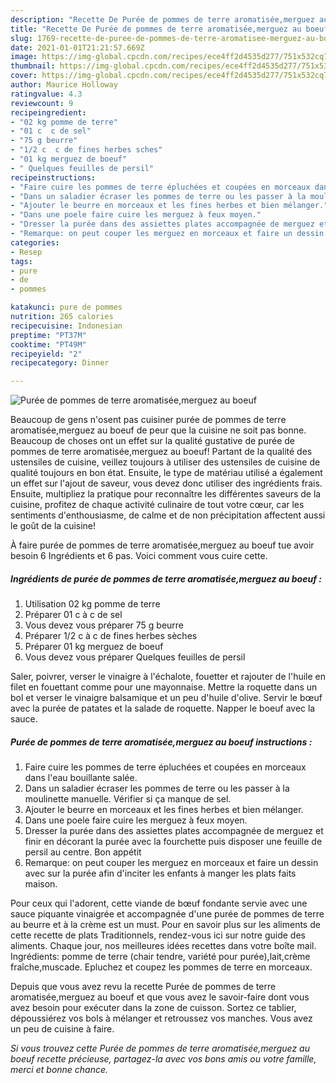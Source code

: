 ```yaml
---
description: "Recette De Purée de pommes de terre aromatisée,merguez au boeuf"
title: "Recette De Purée de pommes de terre aromatisée,merguez au boeuf"
slug: 1769-recette-de-puree-de-pommes-de-terre-aromatisee-merguez-au-boeuf
date: 2021-01-01T21:21:57.669Z
image: https://img-global.cpcdn.com/recipes/ece4ff2d4535d277/751x532cq70/puree-de-pommes-de-terre-aromatiseemerguez-au-boeuf-photo-principale-de-la-recette.jpg
thumbnail: https://img-global.cpcdn.com/recipes/ece4ff2d4535d277/751x532cq70/puree-de-pommes-de-terre-aromatiseemerguez-au-boeuf-photo-principale-de-la-recette.jpg
cover: https://img-global.cpcdn.com/recipes/ece4ff2d4535d277/751x532cq70/puree-de-pommes-de-terre-aromatiseemerguez-au-boeuf-photo-principale-de-la-recette.jpg
author: Maurice Holloway
ratingvalue: 4.3
reviewcount: 9
recipeingredient:
- "02 kg pomme de terre"
- "01 c  c de sel"
- "75 g beurre"
- "1/2 c  c de fines herbes sches"
- "01 kg merguez de boeuf"
- " Quelques feuilles de persil"
recipeinstructions:
- "Faire cuire les pommes de terre épluchées et coupées en morceaux dans l&#39;eau bouillante salée."
- "Dans un saladier écraser les pommes de terre ou les passer à la moulinette manuelle. Vérifier si ça manque de sel."
- "Ajouter le beurre en morceaux et les fines herbes et bien mélanger."
- "Dans une poele faire cuire les merguez à feux moyen."
- "Dresser la purée dans des assiettes plates accompagnée de merguez et finir en décorant la purée avec la fourchette puis disposer une feuille de persil au centre. Bon appétit"
- "Remarque: on peut couper les merguez en morceaux et faire un dessin avec sur la purée afin d&#39;inciter les enfants à manger les plats faits maison."
categories:
- Resep
tags:
- pure
- de
- pommes

katakunci: pure de pommes 
nutrition: 265 calories
recipecuisine: Indonesian
preptime: "PT37M"
cooktime: "PT49M"
recipeyield: "2"
recipecategory: Dinner

---
```



![Purée de pommes de terre aromatisée,merguez au boeuf](https://img-global.cpcdn.com/recipes/ece4ff2d4535d277/751x532cq70/puree-de-pommes-de-terre-aromatiseemerguez-au-boeuf-photo-principale-de-la-recette.jpg)

Beaucoup de gens n'osent pas cuisiner purée de pommes de terre aromatisée,merguez au boeuf de peur que la cuisine ne soit pas bonne. Beaucoup de choses ont un effet sur la qualité gustative de purée de pommes de terre aromatisée,merguez au boeuf! Partant de la qualité des ustensiles de cuisine, veillez toujours à utiliser des ustensiles de cuisine de qualité toujours en bon état. Ensuite, le type de matériau utilisé a également un effet sur l'ajout de saveur, vous devez donc utiliser des ingrédients frais. Ensuite, multipliez la pratique pour reconnaître les différentes saveurs de la cuisine, profitez de chaque activité culinaire de tout votre cœur, car les sentiments d'enthousiasme, de calme et de non précipitation affectent aussi le goût de la cuisine!

<!--inarticleads1-->

À faire purée de pommes de terre aromatisée,merguez au boeuf tue avoir besoin 6 Ingrédients et 6 pas. Voici comment vous cuire cette.

##### Ingrédients de purée de pommes de terre aromatisée,merguez au boeuf :

1. Utilisation 02 kg pomme de terre
1. Préparer 01 c à c de sel
1. Vous devez vous préparer 75 g beurre
1. Préparer 1/2 c à c de fines herbes sèches
1. Préparer 01 kg merguez de boeuf
1. Vous devez vous préparer  Quelques feuilles de persil


Saler, poivrer, verser le vinaigre à l&#39;échalote, fouetter et rajouter de l&#39;huile en filet en fouettant comme pour une mayonnaise. Mettre la roquette dans un bol et verser le vinaigre balsamique et un peu d&#39;huile d&#39;olive. Servir le bœuf avec la purée de patates et la salade de roquette. Napper le boeuf avec la sauce. 

<!--inarticleads2-->

##### Purée de pommes de terre aromatisée,merguez au boeuf instructions :

1. Faire cuire les pommes de terre épluchées et coupées en morceaux dans l&#39;eau bouillante salée.
1. Dans un saladier écraser les pommes de terre ou les passer à la moulinette manuelle. Vérifier si ça manque de sel.
1. Ajouter le beurre en morceaux et les fines herbes et bien mélanger.
1. Dans une poele faire cuire les merguez à feux moyen.
1. Dresser la purée dans des assiettes plates accompagnée de merguez et finir en décorant la purée avec la fourchette puis disposer une feuille de persil au centre. Bon appétit
1. Remarque: on peut couper les merguez en morceaux et faire un dessin avec sur la purée afin d&#39;inciter les enfants à manger les plats faits maison.


Pour ceux qui l&#39;adorent, cette viande de bœuf fondante servie avec une sauce piquante vinaigrée et accompagnée d&#39;une purée de pommes de terre au beurre et à la crème est un must. Pour en savoir plus sur les aliments de cette recette de plats Traditionnels, rendez-vous ici sur notre guide des aliments. Chaque jour, nos meilleures idées recettes dans votre boîte mail. Ingrédients: pomme de terre (chair tendre, variété pour purée),lait,crème fraîche,muscade. Epluchez et coupez les pommes de terre en morceaux. 

<!--inarticleads1-->

<p>
Depuis que vous avez revu la recette Purée de pommes de terre aromatisée,merguez au boeuf et que vous avez le savoir-faire dont vous avez besoin pour exécuter dans la zone de cuisson. Sortez ce tablier, dépoussiérez vos bols à mélanger et retroussez vos manches. Vous avez un peu de cuisine à faire.
</p>

<p>
<i>Si vous trouvez cette Purée de pommes de terre aromatisée,merguez au boeuf recette précieuse, partagez-la avec vos bons amis ou votre famille, merci et bonne chance.</i>
</p>

